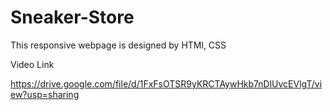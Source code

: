# Sneaker-Store
This responsive webpage is designed by HTMl, CSS 





Video Link 




https://drive.google.com/file/d/1FxFsOTSR9yKRCTAywHkb7nDlUvcEVlgT/view?usp=sharing
